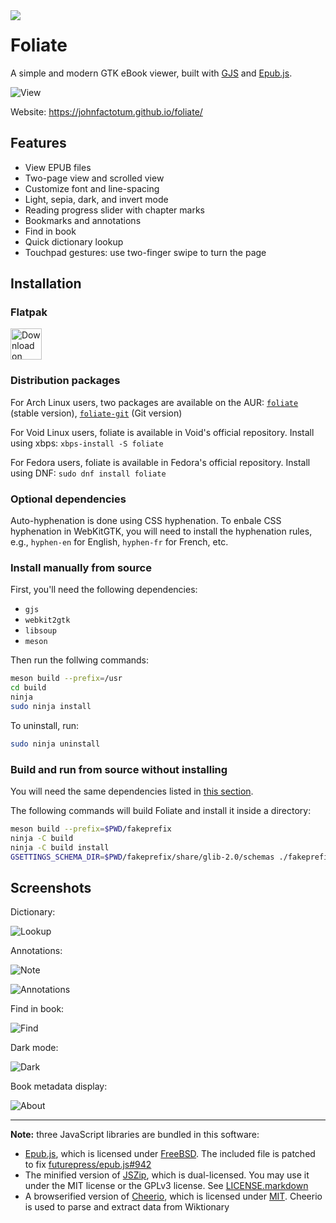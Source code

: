 <img src="data/com.github.johnfactotum.Foliate.svg" align="left">

# Foliate

A simple and modern GTK eBook viewer, built with [GJS](https://gitlab.gnome.org/GNOME/gjs) and [Epub.js](https://github.com/futurepress/epub.js/).

![View](data/screenshots/view.png)

Website: https://johnfactotum.github.io/foliate/

## Features

- View EPUB files
- Two-page view and scrolled view
- Customize font and line-spacing
- Light, sepia, dark, and invert mode
- Reading progress slider with chapter marks
- Bookmarks and annotations
- Find in book
- Quick dictionary lookup
- Touchpad gestures: use two-finger swipe to turn the page

## Installation

### Flatpak

<a href='https://flathub.org/apps/details/com.github.johnfactotum.Foliate'><img height='50' alt='Download on Flathub' src='https://flathub.org/assets/badges/flathub-badge-en.png'/></a>

### Distribution packages

For Arch Linux users, two packages are available on the AUR: [`foliate`](https://aur.archlinux.org/packages/foliate/) (stable version), [`foliate-git`](https://aur.archlinux.org/packages/foliate-git/) (Git version)

For Void Linux users, foliate is available in Void's official repository. Install using xbps: `xbps-install -S foliate`

For Fedora users, foliate is available in Fedora's official repository. Install using DNF: `sudo dnf install foliate`

### Optional dependencies

Auto-hyphenation is done using CSS hyphenation. To enbale CSS hyphenation in WebKitGTK, you will need to install the hyphenation rules, e.g., `hyphen-en` for English, `hyphen-fr` for French, etc.

### Install manually from source

First, you'll need the following dependencies:
- `gjs`
- `webkit2gtk`
- `libsoup`
- `meson`

Then run the follwing commands:

```bash
meson build --prefix=/usr
cd build
ninja
sudo ninja install
```

To uninstall, run:

```bash
sudo ninja uninstall
```

### Build and run from source without installing

You will need the same dependencies listed in [this section](#install-manually-from-source).

The following commands will build Foliate and install it inside a directory:

```bash
meson build --prefix=$PWD/fakeprefix
ninja -C build
ninja -C build install
GSETTINGS_SCHEMA_DIR=$PWD/fakeprefix/share/glib-2.0/schemas ./fakeprefix/bin/com.github.johnfactotum.Foliate
```

## Screenshots

Dictionary:

![Lookup](data/screenshots/lookup.png)

Annotations:

![Note](data/screenshots/note.png)

![Annotations](data/screenshots/annotations.png)

Find in book:

![Find](data/screenshots/find.png)

Dark mode:

![Dark](data/screenshots/dark.png)

Book metadata display:

![About](data/screenshots/about.png)

---

**Note:** three JavaScript libraries are bundled in this software:

- [Epub.js](https://github.com/futurepress/epub.js/), which is licensed under [FreeBSD](https://github.com/futurepress/epub.js/blob/master/license). The included file is patched to fix [futurepress/epub.js#942](https://github.com/futurepress/epub.js/issues/942)
- The minified version of [JSZip](https://stuk.github.io/jszip/), which is dual-licensed. You may use it under the MIT license or the GPLv3 license. See [LICENSE.markdown](https://github.com/Stuk/jszip/blob/master/LICENSE.markdown)
- A browserified version of [Cheerio](https://cheerio.js.org/), which is licensed under [MIT](https://github.com/cheeriojs/cheerio/blob/master/LICENSE). Cheerio is used to parse and extract data from Wiktionary
